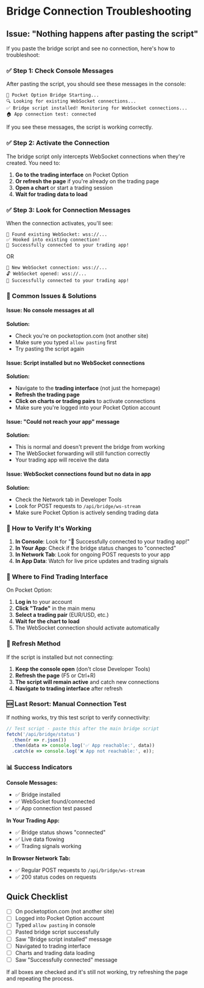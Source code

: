 # Bridge Connection Troubleshooting

## Issue: "Nothing happens after pasting the script"

If you paste the bridge script and see no connection, here's how to troubleshoot:

### ✅ Step 1: Check Console Messages

After pasting the script, you should see these messages in the console:

```
🚀 Pocket Option Bridge Starting...
🔍 Looking for existing WebSocket connections...
✅ Bridge script installed! Monitoring for WebSocket connections...
🏠 App connection test: connected
```

If you see these messages, the script is working correctly.

### ✅ Step 2: Activate the Connection

The bridge script only intercepts WebSocket connections when they're created. You need to:

1. **Go to the trading interface** on Pocket Option
2. **Or refresh the page** if you're already on the trading page
3. **Open a chart** or start a trading session
4. **Wait for trading data to load**

### ✅ Step 3: Look for Connection Messages

When the connection activates, you'll see:

```
📡 Found existing WebSocket: wss://...
✅ Hooked into existing connection!
🔗 Successfully connected to your trading app!
```

OR

```
📡 New WebSocket connection: wss://...
🔓 WebSocket opened: wss://...
🔗 Successfully connected to your trading app!
```

### 🔧 Common Issues & Solutions

#### Issue: No console messages at all
**Solution:**
- Check you're on pocketoption.com (not another site)
- Make sure you typed `allow pasting` first
- Try pasting the script again

#### Issue: Script installed but no WebSocket connections
**Solution:**
- Navigate to the **trading interface** (not just the homepage)
- **Refresh the trading page**
- **Click on charts or trading pairs** to activate connections
- Make sure you're logged into your Pocket Option account

#### Issue: "Could not reach your app" message
**Solution:**
- This is normal and doesn't prevent the bridge from working
- The WebSocket forwarding will still function correctly
- Your trading app will receive the data

#### Issue: WebSocket connections found but no data in app
**Solution:**
- Check the Network tab in Developer Tools
- Look for POST requests to `/api/bridge/ws-stream`
- Make sure Pocket Option is actively sending trading data

### 🎯 How to Verify It's Working

1. **In Console**: Look for "🔗 Successfully connected to your trading app!"
2. **In Your App**: Check if the bridge status changes to "connected"
3. **In Network Tab**: Look for ongoing POST requests to your app
4. **In App Data**: Watch for live price updates and trading signals

### 📍 Where to Find Trading Interface

On Pocket Option:
1. **Log in** to your account
2. **Click "Trade"** in the main menu
3. **Select a trading pair** (EUR/USD, etc.)
4. **Wait for the chart to load**
5. The WebSocket connection should activate automatically

### 🔄 Refresh Method

If the script is installed but not connecting:
1. **Keep the console open** (don't close Developer Tools)
2. **Refresh the page** (F5 or Ctrl+R)
3. **The script will remain active** and catch new connections
4. **Navigate to trading interface** after refresh

### 🆘 Last Resort: Manual Connection Test

If nothing works, try this test script to verify connectivity:

```javascript
// Test script - paste this after the main bridge script
fetch('/api/bridge/status')
  .then(r => r.json())
  .then(data => console.log('✅ App reachable:', data))
  .catch(e => console.log('❌ App not reachable:', e));
```

### 📊 Success Indicators

**Console Messages:**
- ✅ Bridge installed
- ✅ WebSocket found/connected
- ✅ App connection test passed

**In Your Trading App:**
- ✅ Bridge status shows "connected"
- ✅ Live data flowing
- ✅ Trading signals working

**In Browser Network Tab:**
- ✅ Regular POST requests to `/api/bridge/ws-stream`
- ✅ 200 status codes on requests

## Quick Checklist

- [ ] On pocketoption.com (not another site)
- [ ] Logged into Pocket Option account
- [ ] Typed `allow pasting` in console
- [ ] Pasted bridge script successfully
- [ ] Saw "Bridge script installed" message
- [ ] Navigated to trading interface
- [ ] Charts and trading data loading
- [ ] Saw "Successfully connected" message

If all boxes are checked and it's still not working, try refreshing the page and repeating the process.
